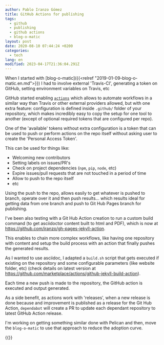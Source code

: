 ```yaml
---
author: Pablo Iranzo Gómez
title: GitHub Actions for publishing
tags:
  - github
  - publishing
  - github actions
  - blog-o-matic
layout: post
date: 2020-08-10 07:44:24 +0200
categories:
  - tech
lang: en
modified: 2023-04-17T21:36:04.291Z
---
```


When I started with [blog-o-matic]({{<relref "2019-01-09-blog-o-matic.en.md">}}) I had to involve external 'Travis-CI', generating a token on GitHub, setting environment variables on Travis, etc

GitHub started enabling [`actions`](https://github.com/features/actions) which allows to automate workflows in a similar way than Travis or other external providers allowed, but with one extra feature: configuration is defined inside `.github/` folder of your repository, which makes incredibly easy to copy the setup for one tool to another (except of optional required tokens that are configured per repo).

One of the 'available' tokens without extra configuration is a token that can be used to push or perform actions on the repo itself without asking user to create the 'Personal Access Token'.

This can be used for things like:

- Welcoming new contributors
- Setting labels on issues/PR's
- Check on project dependencies (`npm`, `pip`, `node`, etc)
- Expire issues/pull requests that are not touched in a period of time
- Allow to push to the repo itself
- etc

Using the push to the repo, allows easily to get whatever is pushed to branch, operate over it and then push results... which results ideal for getting data from one branch and push to Git Hub Pages branch for publishing.

I've been also testing with a Git Hub Action creation to run a custom build command (to get asciidoctor content built to html and PDF), which is now at <https://github.com/iranzo/gh-pages-jekyll-action>.

This enables to chain more complex workflows, like having one repository with content and setup the build process with an action that finally pushes the generated results.

As I wanted to use asciidoc, I adapted a `build.sh` script that gets executed if existing on the repository and some configurable parameters (like website folder, etc) (check details on latest version at <https://github.com/marketplace/actions/github-jekyll-build-action>).

Each time a new push is made to the repository, the GitHub action is executed and output generated.

As a side benefit, as actions work with 'releases', when a new release is done because and improvement is published as a release for the Git Hub Action, `dependabot` will create a PR to update each dependant repository to latest GitHub Action release.

I'm working on getting something similar done with Pelican and then, move the `blog-o-matic` to use that approach to reduce the adoption curve.

{{<enjoy>}}
